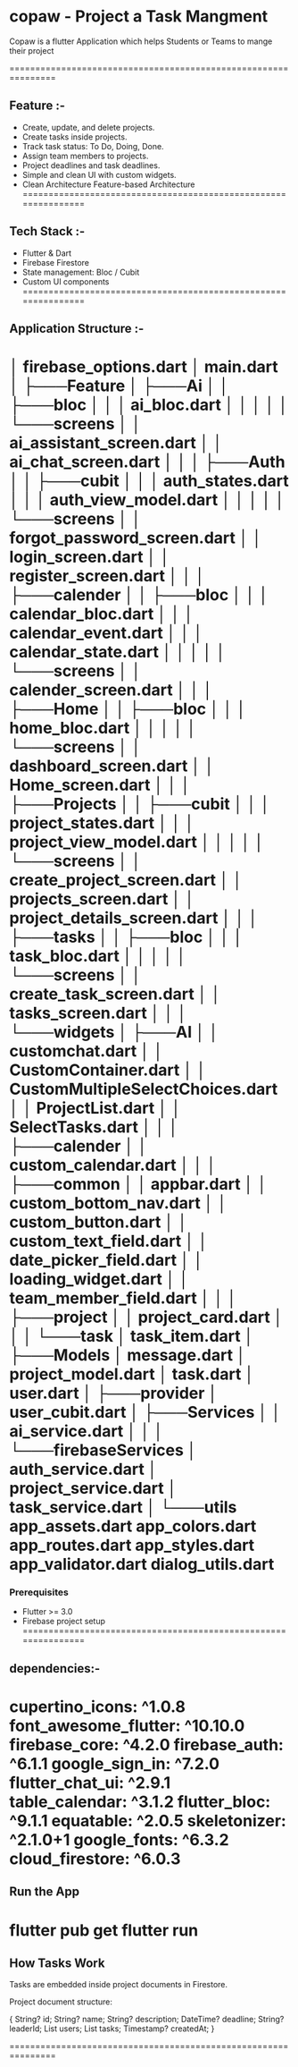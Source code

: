 # copaw - Project a Task Mangment

Copaw is a flutter Application which helps Students or Teams to mange their project 

===============================================================

## Feature :-

- Create, update, and delete projects.
- Create tasks inside projects.
- Track task status: To Do, Doing, Done.
- Assign team members to projects.
- Project deadlines and task deadlines.
- Simple and clean UI with custom widgets.
- Clean Architecture Feature-based Architecture
===============================================================

## Tech Stack :-

- Flutter & Dart
- Firebase Firestore
- State management: Bloc / Cubit
- Custom UI components
===============================================================

## Application Structure :-

│   firebase_options.dart
│   main.dart
│
├───Feature
│   ├───Ai
│   │   ├───bloc
│   │   │       ai_bloc.dart
│   │   │
│   │   └───screens
│   │           ai_assistant_screen.dart
│   │           ai_chat_screen.dart
│   │
│   ├───Auth
│   │   ├───cubit
│   │   │       auth_states.dart
│   │   │       auth_view_model.dart
│   │   │
│   │   └───screens
│   │           forgot_password_screen.dart
│   │           login_screen.dart
│   │           register_screen.dart
│   │
│   ├───calender
│   │   ├───bloc
│   │   │       calendar_bloc.dart
│   │   │       calendar_event.dart
│   │   │       calendar_state.dart
│   │   │
│   │   └───screens
│   │           calender_screen.dart
│   │
│   ├───Home
│   │   ├───bloc
│   │   │       home_bloc.dart
│   │   │
│   │   └───screens
│   │           dashboard_screen.dart
│   │           Home_screen.dart
│   │
│   ├───Projects
│   │   ├───cubit
│   │   │       project_states.dart
│   │   │       project_view_model.dart
│   │   │
│   │   └───screens
│   │           create_project_screen.dart
│   │           projects_screen.dart
│   │           project_details_screen.dart
│   │
│   ├───tasks
│   │   ├───bloc
│   │   │       task_bloc.dart
│   │   │
│   │   └───screens
│   │           create_task_screen.dart
│   │           tasks_screen.dart
│   │
│   └───widgets
│       ├───AI
│       │       customchat.dart
│       │       CustomContainer.dart
│       │       CustomMultipleSelectChoices.dart
│       │       ProjectList.dart
│       │       SelectTasks.dart
│       │
│       ├───calender
│       │       custom_calendar.dart
│       │
│       ├───common
│       │       appbar.dart
│       │       custom_bottom_nav.dart
│       │       custom_button.dart
│       │       custom_text_field.dart
│       │       date_picker_field.dart
│       │       loading_widget.dart
│       │       team_member_field.dart
│       │
│       ├───project
│       │       project_card.dart
│       │
│       └───task
│               task_item.dart
│
├───Models
│       message.dart
│       project_model.dart
│       task.dart
│       user.dart
│
├───provider
│       user_cubit.dart
│
├───Services
│   │   ai_service.dart
│   │
│   └───firebaseServices
│           auth_service.dart
│           project_service.dart
│           task_service.dart
│
└───utils
        app_assets.dart
        app_colors.dart
        app_routes.dart
        app_styles.dart
        app_validator.dart
        dialog_utils.dart
===============================================================

### Prerequisites

- Flutter >= 3.0
- Firebase project setup
===============================================================

## dependencies:-

  cupertino_icons: ^1.0.8
  font_awesome_flutter: ^10.10.0
  firebase_core: ^4.2.0
  firebase_auth: ^6.1.1
  google_sign_in: ^7.2.0
  flutter_chat_ui: ^2.9.1
  table_calendar: ^3.1.2
  flutter_bloc: ^9.1.1
  equatable: ^2.0.5
  skeletonizer: ^2.1.0+1
  google_fonts: ^6.3.2
  cloud_firestore: ^6.0.3
===============================================================

## Run the App

flutter pub get
flutter run
=============================================================== 
## How Tasks Work

Tasks are embedded inside project documents in Firestore.

Project document structure:

{
  String? id;
  String? name;
  String? description;
  DateTime? deadline;
  String? leaderId;
  List<UserModel> users;
  List<Task> tasks;
  Timestamp? createdAt;
}

=============================================================== 
